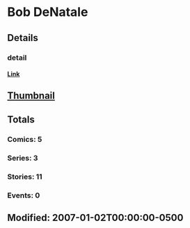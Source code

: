 # Bob  DeNatale 
## Details
### detail
#### [Link](http://marvel.com/comics/creators/2039/bob_denatale?utm_campaign=apiRef&utm_source=225578a89fc76f3d20fbffda5d17a88d)
## [Thumbnail](http://i.annihil.us/u/prod/marvel/i/mg/8/e0/4bb3ec7c64006.jpg)
## Totals
### Comics: 5
### Series: 3
### Stories: 11
### Events: 0
## Modified: 2007-01-02T00:00:00-0500